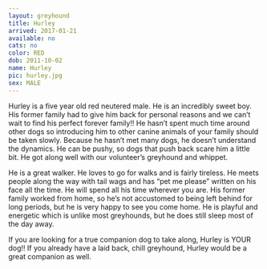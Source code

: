 ```yaml
---
layout: greyhound
title: Hurley
arrived: 2017-01-21
available: no
cats: no
color: RED
dob: 2011-10-02
name: Hurley
pic: hurley.jpg
sex: MALE
---
```


Hurley is a five year old red neutered male.  He is an incredibly sweet boy.  His former family had to give him back for personal reasons and we can’t wait to find his perfect forever family!!  He hasn’t spent much time around other dogs so introducing him to other canine animals of your family should be taken slowly.  Because he hasn’t met many dogs, he doesn’t understand the dynamics.  He can be pushy, so dogs that push back scare him a little bit.  He got along well with our volunteer’s greyhound and whippet.

He is a great walker.  He loves to go for walks and is fairly tireless.  He meets people along the way with tail wags and has “pet me please” written on his face all the time.  He will spend all his time wherever you are.  His former family worked from home, so he’s not accustomed to being left behind for long periods, but he is very happy to see you come home.  He is playful and energetic which is unlike most greyhounds, but he does still sleep most of the day away.

If you are looking for a true companion dog to take along, Hurley is YOUR dog!!  If you already have a laid back, chill greyhound, Hurley would be a great companion as well.
